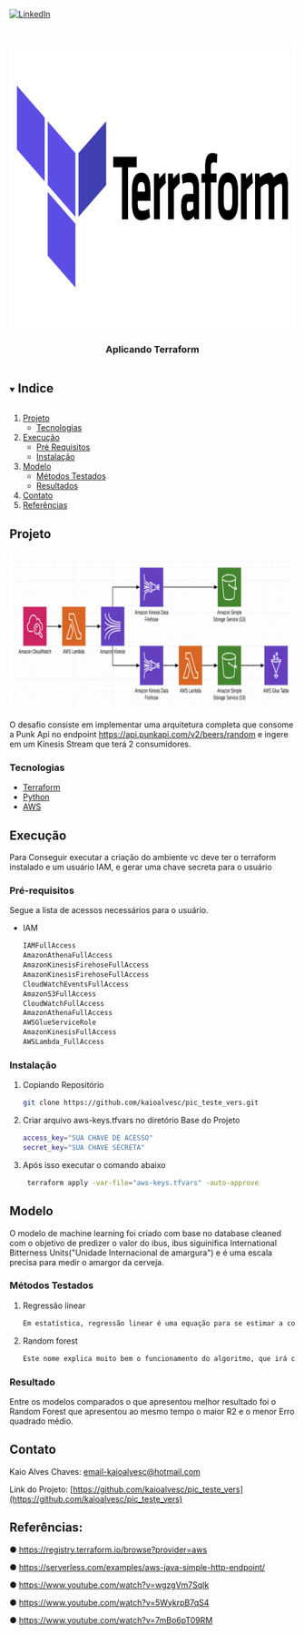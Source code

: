 [![LinkedIn][linkedin-shield]][linkedin-url]



<!-- LOGO -->
<br />
<p align="center">
  <a href="https://github.com/kaioalvesc/pic_teste_vers">
    <img src="README/terraformio-ar21.png" alt="Logo" width="1000" height="500">
  </a>

  <h3 align="center">Aplicando Terraform</h3>
</p>



<!-- Indice  -->
<details open="open">
  <summary><h2 style="display: inline-block">Indice</h2></summary>
  <ol>
    <li>
      <a href="#Projeto">Projeto</a>
      <ul>
        <li><a href="#Tecnologias">Tecnologias</a></li>
      </ul>
    </li>
    <li>
      <a href="#Execução">Execução</a>
      <ul>
        <li><a href="#Pré-requisitos">Pré Requisitos</a></li>
        <li><a href="#Instalação">Instalação</a></li>
      </ul>
    </li>
    <li>
        <a href="#Modelo">Modelo</a>
        <ul>
            <li><a href="#Métodos-Testados">Métodos Testados</a></li>
            <li><a href="#Resultado">Resultados</a></li>
       </ul>
    </li>
    <li><a href="#Contato">Contato</a></li>
    <li><a href="#Referências">Referências</a></li>
  </ol>
</details>



<!-- Sobre o Projeto -->
## Projeto

 <a href="https://github.com/kaioalvesc/pic_teste_vers">
    <img src="README/arquitetura1.png" alt="arquitetura" width="800" height="280">
 </a>


O desafio consiste em implementar uma arquitetura completa que consome a Punk Api no
endpoint https://api.punkapi.com/v2/beers/random e ingere em um Kinesis
Stream que terá 2 consumidores.


### Tecnologias

* [Terraform](https://www.terraform.io/)
* [Python](https://www.python.org/)
* [AWS](https://aws.amazon.com/pt/)





<!-- Execução -->
## Execução 

Para Conseguir executar a criação do ambiente vc deve ter o terraform instalado e um usuário IAM, e gerar uma chave secreta para o usuário

### Pré-requisitos

Segue a lista de acessos necessários para o usuário.
* IAM
  ```sh
  IAMFullAccess
  AmazonAthenaFullAccess
  AmazonKinesisFirehoseFullAccess
  AmazonKinesisFirehoseFullAccess
  CloudWatchEventsFullAccess
  AmazonS3FullAccess
  CloudWatchFullAccess
  AmazonAthenaFullAccess
  AWSGlueServiceRole
  AmazonKinesisFullAccess
  AWSLambda_FullAccess
  ```

### Instalação

1. Copiando Repositório
   ```sh
   git clone https://github.com/kaioalvesc/pic_teste_vers.git
   ```
2. Criar arquivo aws-keys.tfvars no diretório Base do Projeto
   ```sh
   access_key="SUA CHAVE DE ACESSO"
   secret_key="SUA CHAVE SECRETA"
   ```
3. Após isso executar o comando abaixo 
   ```sh
    terraform apply -var-file="aws-keys.tfvars" -auto-approve
   ```


<!-- Modelo -->
## Modelo

O modelo de machine learning foi criado com base no database cleaned com o objetivo de predizer o valor do ibus, ibus siguinifica International Bitterness Units("Unidade Internacional de amargura") e é uma escala precisa para medir o amargor da cerveja.



<!-- Métodos Testados -->
### Métodos Testados 

1. Regressão linear
   ```sh
   Em estatística, regressão linear é uma equação para se estimar a condicional de uma variável y, dados os valores de algumas outras variáveis x. A regressão, em geral, tem como objectivo tratar de um valor que não se consegue estimar inicialmente.
   ```
2. Random forest
   ```sh
   Este nome explica muito bem o funcionamento do algoritmo, que irá criar muitas árvores de decisão, de maneira aleatória, formando o que podemos enxergar como uma floresta, onde cada árvore será utilizada na escolha do resultado final
   ```



<!-- Resultado -->
### Resultado

Entre os modelos comparados o que apresentou melhor resultado foi o Random Forest que apresentou ao mesmo tempo o maior R2 e o menor Erro quadrado médio.


<!-- Contato -->
## Contato

Kaio Alves Chaves: email-kaioalvesc@hotmail.com  

Link do Projeto: [https://github.com/kaioalvesc/pic_teste_vers](https://github.com/kaioalvesc/pic_teste_vers)



<!-- Referências -->
## Referências:

● https://registry.terraform.io/browse?provider=aws

● https://serverless.com/examples/aws-java-simple-http-endpoint/

● https://www.youtube.com/watch?v=wgzgVm7Sqlk

● https://www.youtube.com/watch?v=5WykrpB7qS4

● https://www.youtube.com/watch?v=7mBo6pT09RM


[linkedin-shield]: https://img.shields.io/badge/-LinkedIn-black.svg?style=for-the-badge&logo=linkedin&colorB=555
[linkedin-url]: https://www.linkedin.com/in/kaioalvesc/
